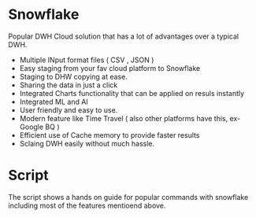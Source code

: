 # Snowflake

Popular DWH Cloud solution that has a lot of advantages over a typical DWH.

- Multiple INput format files ( CSV , JSON )
- Easy staging from your fav cloud platform to Snowflake
- Staging to DHW copying at ease.
- Sharing the data in just a click
- Integrated Charts functionality that can be applied on resuls instantly
- Integrated ML and AI
- User friendly and easy to use.
- Modern feature like Time Travel ( also other platforms have this, ex- Google BQ )
- Efficient use of Cache memory to provide faster results
- Sclaing DWH easily without much hassle.

# Script
The script shows a hands on guide for popular commands with snowflake including most of the features mentioend above.
